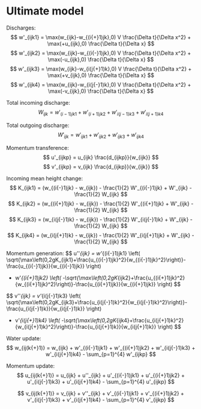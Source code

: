 # Ultimate model


Discharges:
$$
w'_{ijk1} = \max(w_{ijk}-w_{(i{+}1)jk},0) V \frac{\Delta t}{\Delta x^2} + \max(+u_{ijk},0) \frac{\Delta t}{\Delta x}
$$
$$
w'_{ijk2} = \max(w_{ijk}-w_{(i{-}1)jk},0) V \frac{\Delta t}{\Delta x^2} + \max(-u_{ijk},0) \frac{\Delta t}{\Delta x}
$$
$$
w'_{ijk3} = \max(w_{ijk}-w_{i(j{+}1)k},0) V \frac{\Delta t}{\Delta x^2} + \max(+v_{ijk},0) \frac{\Delta t}{\Delta x}
$$
$$
w'_{ijk4} = \max(w_{ijk}-w_{i(j{-}1)k},0) V \frac{\Delta t}{\Delta x^2} + \max(-v_{ijk},0) \frac{\Delta t}{\Delta x}
$$

Total incoming discharge:
$$
W_{ijk} = w'_{(i{-}1)jk1} + w'_{(i{+}1)jk2} + w'_{i(j{-}1)k3} + w'_{i(j{+}1)k4}
$$

Total outgoing discharge:
$$
W'_{ijk} = w'_{ijk1} + w'_{ijk2} + w'_{ijk3} + w'_{ijk4}
$$

Momentum transference:
$$
u'_{ijkp} =  u_{ijk} \frac{d_{ijkp}}{w_{ijk}}
$$
$$
v'_{ijkp} =  v_{ijk} \frac{d_{ijkp}}{w_{ijk}}
$$

Incoming mean height change:
$$
K_{ijk1} = (w_{(i{-}1)jk} - w_{ijk}) - \frac{1}{2} W'_{(i{-}1)jk} + W'_{ijk} - \frac{1}{2} W_{ijk}
$$
$$
K_{ijk2} = (w_{(i{+}1)jk} - w_{ijk}) - \frac{1}{2} W'_{(i{+}1)jk} + W'_{ijk} - \frac{1}{2} W_{ijk}
$$
$$
K_{ijk3} = (w_{i(j{-}1)k} - w_{ijk}) - \frac{1}{2} W'_{i(j{-}1)k} + W'_{ijk} - \frac{1}{2} W_{ijk}
$$
$$
K_{ijk4} = (w_{i(j{+}1)k} - w_{ijk}) - \frac{1}{2} W'_{i(j{+}1)jk} + W'_{ijk} - \frac{1}{2} W_{ijk}
$$

Momentum generation:
$$
u''_{ijk} =
w'_{(i{-}1)jk1} \left(
    \sqrt{\max\left(0,2gK_{ijk1}+\frac{u_{(i{-}1)jk}^2}{w_{(i{-}1)jk}^2}\right)}-\frac{u_{(i{-}1)jk}}{w_{(i{-}1)jk}}
    \right)
+ w'_{(i{+}1)jk2} \left(
    -\sqrt{\max\left(0,2gK_{ijk2}+\frac{u_{(i{+}1)jk}^2}{w_{(i{+}1)jk}^2}\right)}-\frac{u_{(i{+}1)jk}}{w_{(i{+}1)jk}}
    \right)
$$

$$
v''_{ijk} =
v'_{i(j{-}1)k3} \left(
    \sqrt{\max\left(0,2gK_{ijk3}+\frac{u_{i(j{-}1)k}^2}{w_{i(j{-}1)k}^2}\right)}-\frac{u_{i(j{-}1)k}}{w_{i(j{-}1)k}}
    \right)
+ v'_{i(j{+}1)k4} \left(
    -\sqrt{\max\left(0,2gK_{ijk4}+\frac{u_{i(j{+}1)k}^2}{w_{i(j{+}1)k}^2}\right)}-\frac{u_{i(j{+}1)k}}{w_{i(j{+}1)k}}
    \right)
$$


Water update:
$$
w_{ij(k{+}1)} = w_{ijk} + w'_{(i{-}1)jk1} + w'_{(i{+}1)jk2} + w'_{i(j{-}1)k3} + w'_{i(j{+}1)k4} - \sum_{p=1}^{4} w'_{ijkp}
$$


Momentum update:
$$
u_{ij(k{+}1)} = u_{ijk} + u''_{ijk} + u'_{(i{-}1)jk1} + u'_{(i{+}1)jk2} + u'_{i(j{-}1)k3} + u'_{i(j{+}1)k4} - \sum_{p=1}^{4} u'_{ijkp}
$$

$$
v_{ij(k{+}1)} = v_{ijk} + v''_{ijk} + v'_{(i{-}1)jk1} + v'_{(i{+}1)jk2} + v'_{i(j{-}1)k3} + v'_{i(j{+}1)k4} - \sum_{p=1}^{4} v'_{ijkp}
$$
